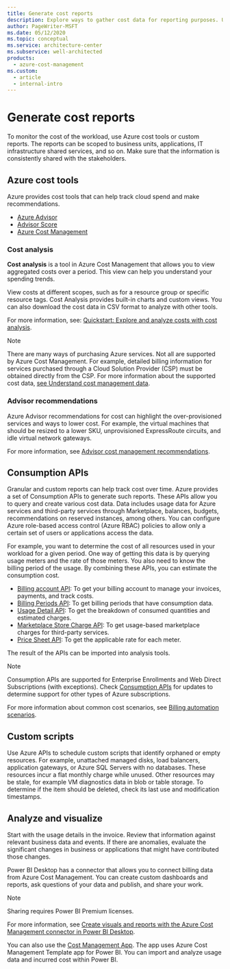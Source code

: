 ```yaml
---
title: Generate cost reports
description: Explore ways to gather cost data for reporting purposes. Use Azure cost tools, consumption APIs, and custom scripts. Analyze and visualize the data.
author: PageWriter-MSFT
ms.date: 05/12/2020
ms.topic: conceptual
ms.service: architecture-center
ms.subservice: well-architected
products:
  - azure-cost-management
ms.custom:
  - article
  - internal-intro
---
```


# Generate cost reports

To monitor the cost of the workload, use Azure cost tools or custom reports. The reports can be scoped to business units, applications, IT infrastructure shared services, and so on. Make sure that the information is consistently shared with the stakeholders.

## Azure cost tools

Azure provides cost tools that can help track cloud spend and make recommendations.

- [Azure Advisor](/azure/advisor/advisor-cost-recommendations)
- [Advisor Score](/azure/advisor/azure-advisor-score)
- [Azure Cost Management](/azure/cost-management-billing/costs/)

### Cost analysis

**Cost analysis** is a tool in Azure Cost Management that allows you to view aggregated costs over a period. This view can help you understand your spending trends.

View costs at different scopes, such as for a resource group or specific resource tags. Cost Analysis provides built-in charts and custom views. You can also download the cost data in CSV format to analyze with other tools.

For more information, see: [Quickstart: Explore and analyze costs with cost analysis](/azure/cost-management/quick-acm-cost-analysis).

> [!NOTE]
> There are many ways of purchasing Azure services. Not all are supported by Azure Cost Management. For example, detailed billing information for services purchased through a Cloud Solution Provider (CSP) must be obtained directly from the CSP. For more information about the supported cost data, [see Understand cost management data](/azure/cost-management/quick-acm-cost-analysis).

### Advisor recommendations

Azure Advisor recommendations for cost can highlight the over-provisioned services and ways to lower cost. For example, the virtual machines that should be resized to a lower SKU, unprovisioned ExpressRoute circuits, and idle virtual network gateways.

For more information, see [Advisor cost management recommendations](/azure/advisor/advisor-cost-recommendations).

## Consumption APIs

Granular and custom reports can help track cost over time. Azure provides a set of Consumption APIs to generate such reports. These APIs allow you to query and create various cost data. Data includes usage data for Azure services and third-party services through Marketplace, balances, budgets, recommendations on reserved instances, among others. You can configure Azure role-based access control (Azure RBAC) policies to allow only a certain set of users or applications access the data.

For example, you want to determine the cost of all resources used in your workload for a given period. One way of getting this data is by querying usage meters and the rate of those meters. You also need to know the billing period of the usage. By combining these APIs, you can estimate the consumption cost.

- [Billing account API](/rest/api/billing/2019-10-01-preview/billingaccounts): To get your billing account to manage your invoices, payments, and track costs.
- [Billing Periods API](/rest/api/billing/enterprise/billing-enterprise-api-billing-periods): To get billing periods that have consumption data.
- [Usage Detail API](/rest/api/billing/enterprise/billing-enterprise-api-usage-detail): To get the breakdown of consumed quantities and estimated charges.
- [Marketplace Store Charge API](/rest/api/billing/enterprise/billing-enterprise-api-marketplace-storecharge): To get usage-based marketplace charges for third-party services.
- [Price Sheet API](/rest/api/billing/enterprise/billing-enterprise-api-pricesheet): To get the applicable rate for each meter.

The result of the APIs can be imported into analysis tools.  

> [!NOTE]
> Consumption APIs are supported for Enterprise Enrollments and Web Direct Subscriptions (with exceptions). Check [Consumption APIs](/rest/api/consumption/) for updates to determine support for other types of Azure subscriptions.

For more information about common cost scenarios, see [Billing automation scenarios](/azure/cost-management-billing/manage/cost-management-automation-scenarios).

## Custom scripts

Use Azure APIs to schedule custom scripts that identify orphaned or empty resources. For example, unattached managed disks, load balancers, application gateways, or Azure SQL Servers with no databases. These resources incur a flat monthly charge while unused. Other resources may be stale, for example VM diagnostics data in blob or table storage. To determine if the item should be deleted, check its last use and modification timestamps.

## Analyze and visualize

Start with the usage details in the invoice. Review that information against relevant business data and events. If there are anomalies, evaluate the significant changes in business or applications that might have contributed those changes.

Power BI Desktop has a connector that allows you to connect billing data from Azure Cost Management. You can create custom dashboards and reports, ask questions of your data and publish, and share your work.

> [!NOTE]
> Sharing requires Power BI Premium licenses.

For more information, see [Create visuals and reports with the Azure Cost Management connector in Power BI Desktop](/power-bi/desktop-connect-azure-cost-management).

You can also use the [Cost Management App](https://appsource.microsoft.com/product/power-bi/costmanagement.azurecostmanagementapp). The app uses Azure Cost Management Template app for Power BI. You can import and analyze usage data and incurred cost within Power BI.
